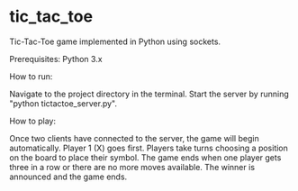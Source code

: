 # tic_tac_toe
Tic-Tac-Toe game implemented in Python using sockets.


Prerequisites:
Python 3.x

How to run:

Navigate to the project directory in the terminal.
Start the server by running "python tictactoe_server.py".

How to play:

Once two clients have connected to the server, the game will begin automatically.
Player 1 (X) goes first.
Players take turns choosing a position on the board to place their symbol.
The game ends when one player gets three in a row or there are no more moves available.
The winner is announced and the game ends.
